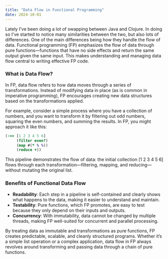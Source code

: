 ```yaml
---
title: "Data Flow in Functional Programming"
date: 2024-10-01
---
```


Lately I've been doing a lot of swapping between Java and Clojure. In doing so I've started to notice many similarities
between the two, but also lots of differences. One of the main differences being how they handle the flow of data. 
Functional programming (FP) emphasizes the flow of data through pure functions—functions that have no side effects and 
return the same output given the same input. This makes understanding and managing data flow central to writing effective 
FP code.

### What is Data Flow?

In FP, data flow refers to how data moves through a series of transformations. Instead of modifying data in place (as 
is common in imperative programming), FP encourages creating new data structures based on the transformations applied.

For example, consider a simple process where you have a collection of numbers, and you want to transform it by filtering 
out odd numbers, squaring the even numbers, and summing the results. In FP, you might approach it like this:

```clojure
(->> [1 2 3 4 5 6]
     (filter even?)
     (map #(* % %))
     (reduce +))
```

This pipeline demonstrates the flow of data: the initial collection [1 2 3 4 5 6] flows through each 
transformation—filtering, mapping, and reducing—without mutating the original list.

### Benefits of Functional Data Flow

- **Readability**: Each step in a pipeline is self-contained and clearly shows what happens to the data, making it easier to 
understand and maintain.
- **Testability**: Pure functions, which FP promotes, are easy to test because they only depend on their inputs and outputs.
- **Concurrency**: With immutability, data cannot be changed by multiple threads, making FP well-suited for concurrent and 
parallel processing.


By treating data as immutable and transformations as pure functions, FP creates predictable, scalable, and cleanly 
structured programs. Whether it’s a simple list operation or a complex application, data flow in FP always revolves 
around transforming and passing data through a chain of pure functions.